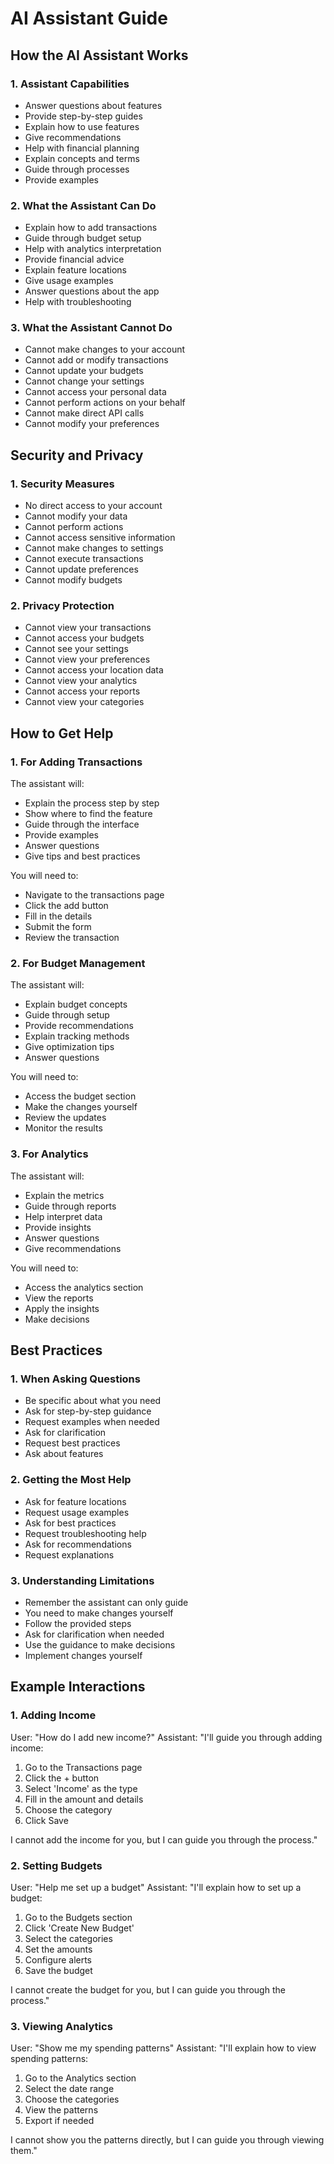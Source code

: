 # AI Assistant Guide

## How the AI Assistant Works

### 1. Assistant Capabilities
- Answer questions about features
- Provide step-by-step guides
- Explain how to use features
- Give recommendations
- Help with financial planning
- Explain concepts and terms
- Guide through processes
- Provide examples

### 2. What the Assistant Can Do
- Explain how to add transactions
- Guide through budget setup
- Help with analytics interpretation
- Provide financial advice
- Explain feature locations
- Give usage examples
- Answer questions about the app
- Help with troubleshooting

### 3. What the Assistant Cannot Do
- Cannot make changes to your account
- Cannot add or modify transactions
- Cannot update your budgets
- Cannot change your settings
- Cannot access your personal data
- Cannot perform actions on your behalf
- Cannot make direct API calls
- Cannot modify your preferences

## Security and Privacy

### 1. Security Measures
- No direct access to your account
- Cannot modify your data
- Cannot perform actions
- Cannot access sensitive information
- Cannot make changes to settings
- Cannot execute transactions
- Cannot update preferences
- Cannot modify budgets

### 2. Privacy Protection
- Cannot view your transactions
- Cannot access your budgets
- Cannot see your settings
- Cannot view your preferences
- Cannot access your location data
- Cannot view your analytics
- Cannot access your reports
- Cannot view your categories

## How to Get Help

### 1. For Adding Transactions
The assistant will:
- Explain the process step by step
- Show where to find the feature
- Guide through the interface
- Provide examples
- Answer questions
- Give tips and best practices

You will need to:
- Navigate to the transactions page
- Click the add button
- Fill in the details
- Submit the form
- Review the transaction

### 2. For Budget Management
The assistant will:
- Explain budget concepts
- Guide through setup
- Provide recommendations
- Explain tracking methods
- Give optimization tips
- Answer questions

You will need to:
- Access the budget section
- Make the changes yourself
- Review the updates
- Monitor the results

### 3. For Analytics
The assistant will:
- Explain the metrics
- Guide through reports
- Help interpret data
- Provide insights
- Answer questions
- Give recommendations

You will need to:
- Access the analytics section
- View the reports
- Apply the insights
- Make decisions

## Best Practices

### 1. When Asking Questions
- Be specific about what you need
- Ask for step-by-step guidance
- Request examples when needed
- Ask for clarification
- Request best practices
- Ask about features

### 2. Getting the Most Help
- Ask for feature locations
- Request usage examples
- Ask for best practices
- Request troubleshooting help
- Ask for recommendations
- Request explanations

### 3. Understanding Limitations
- Remember the assistant can only guide
- You need to make changes yourself
- Follow the provided steps
- Ask for clarification when needed
- Use the guidance to make decisions
- Implement changes yourself

## Example Interactions

### 1. Adding Income
User: "How do I add new income?"
Assistant: "I'll guide you through adding income:
1. Go to the Transactions page
2. Click the + button
3. Select 'Income' as the type
4. Fill in the amount and details
5. Choose the category
6. Click Save

I cannot add the income for you, but I can guide you through the process."

### 2. Setting Budgets
User: "Help me set up a budget"
Assistant: "I'll explain how to set up a budget:
1. Go to the Budgets section
2. Click 'Create New Budget'
3. Select the categories
4. Set the amounts
5. Configure alerts
6. Save the budget

I cannot create the budget for you, but I can guide you through the process."

### 3. Viewing Analytics
User: "Show me my spending patterns"
Assistant: "I'll explain how to view spending patterns:
1. Go to the Analytics section
2. Select the date range
3. Choose the categories
4. View the patterns
5. Export if needed

I cannot show you the patterns directly, but I can guide you through viewing them." 